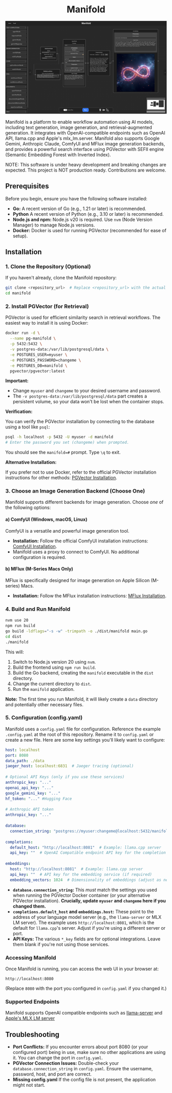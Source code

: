 <div align="center">

# Manifold

</div>

![Manifold](docs/manifold_splash.jpg)

Manifold is a platform to enable workflow automation using AI models, including text generation, image generation, and retrieval-augmented generation. It integrates with OpenAI-compatible endpoints such as OpenAI API, llama.cpp and Apple's mlx_lm.server. Manifold also supports Google Gemini, Anthropic Claude, ComfyUI and MFlux image generation backends, and provides a powerful search interface using PGVector with SEFII engine (Semantic Embedding Forest with Inverted Index).

NOTE: This software is under heavy development and breaking changes are expected. This project is NOT production ready. Contributions are welcome.

## Prerequisites

Before you begin, ensure you have the following software installed:

*   **Go:** A recent version of Go (e.g., 1.21 or later) is recommended.
*   **Python** A recent version of Python (e.g., 3.10 or later) is recommended.
*   **Node.js and npm:** Node.js v20 is required. Use `nvm` (Node Version Manager) to manage Node.js versions.
*   **Docker:** Docker is used for running PGVector (recommended for ease of setup).

## Installation

### 1. Clone the Repository (Optional)

If you haven't already, clone the Manifold repository:

```bash
git clone <repository_url>  # Replace <repository_url> with the actual URL
cd manifold
```

### 2. Install PGVector (for Retrieval)

PGVector is used for efficient similarity search in retrieval workflows.  The easiest way to install it is using Docker:

```bash
docker run -d \
  --name pg-manifold \
  -p 5432:5432 \
  -v postgres-data:/var/lib/postgresql/data \
  -e POSTGRES_USER=myuser \
  -e POSTGRES_PASSWORD=changeme \
  -e POSTGRES_DB=manifold \
  pgvector/pgvector:latest
```

**Important:**

*   Change `myuser` and `changeme` to your desired username and password.
*   The `-v postgres-data:/var/lib/postgresql/data` part creates a persistent volume, so your data won't be lost when the container stops.

**Verification:**

You can verify the PGVector installation by connecting to the database using a tool like `psql`:

```bash
psql -h localhost -p 5432 -U myuser -d manifold
# Enter the password you set (changeme) when prompted.
```

You should see the `manifold=#` prompt.  Type `\q` to exit.

**Alternative Installation:**

If you prefer not to use Docker, refer to the official PGVector installation instructions for other methods: [PGVector Installation](https://github.com/pgvector/pgvector?tab=readme-ov-file#installation).

### 3. Choose an Image Generation Backend (Choose One)

Manifold supports different backends for image generation.  Choose *one* of the following options:

#### a) ComfyUI (Windows, macOS, Linux)

ComfyUI is a versatile and powerful image generation tool.

*   **Installation:** Follow the official ComfyUI installation instructions: [ComfyUI Installation](https://github.com/comfyanonymous/ComfyUI?tab=readme-ov-file#manual-install-windows-linux).
*  Manifold uses a proxy to connect to ComfyUI. No additional configuration is required.

#### b) MFlux (M-Series Macs Only)

MFlux is specifically designed for image generation on Apple Silicon (M-series) Macs.

*   **Installation:** Follow the MFlux installation instructions: [MFlux Installation](https://github.com/filipstrand/mflux).

### 4. Build and Run Manifold

```bash
nvm use 20
npm run build
go build -ldflags="-s -w" -trimpath -o ./dist/manifold main.go
cd dist
./manifold
```

This will:

1.  Switch to Node.js version 20 using `nvm`.
2.  Build the frontend using `npm run build`.
3.  Build the Go backend, creating the `manifold` executable in the `dist` directory.
4.  Change the current directory to `dist`.
5.  Run the `manifold` application.

**Note:**  The first time you run Manifold, it will likely create a `data` directory and potentially other necessary files.

### 5. Configuration (config.yaml)

Manifold uses a `config.yaml` file for configuration. Reference the example `.config.yaml` at the root of this repository. Rename it to `config.yaml` or create a new file. Here are some key settings you'll likely want to configure:

```yaml
host: localhost
port: 8080
data_path: ./data
jaeger_host: localhost:6831  # Jaeger tracing (optional)

# Optional API Keys (only if you use these services)
anthropic_key: "..."
openai_api_key: "..."
google_gemini_key: "..."
hf_token: "..." #Hugging Face

# Anthropic API token
anthropic_key: "..."

database:
  connection_string: "postgres://myuser:changeme@localhost:5432/manifold"

completions:
  default_host: "http://localhost:8081"  # Example: llama.cpp server
  api_key: ""  # OpenAI Compatible endpoint API key for the completion service (if required by backend service)

embeddings:
  host: "http://localhost:8081"  # Example: llama.cpp server
  api_key: ""  # API key for the embedding service (if required)
  embedding_vectors: 1024  # Dimensionality of embeddings (adjust as needed)
```

*   **`database.connection_string`:**  This *must* match the settings you used when running the PGVector Docker container (or your alternative PGVector installation).  **Crucially, update `myuser` and `changeme` here if you changed them.**
*   **`completions.default_host` and `embeddings.host`:** These point to the address of your language model server (e.g., the `llama-server` or MLX LM server).  The example uses `http://localhost:8081`, which is the default for `llama.cpp`'s server.  Adjust if you're using a different server or port.
*   **API Keys:** The various `*_key` fields are for optional integrations.  Leave them blank if you're not using those services.

### Accessing Manifold

Once Manifold is running, you can access the web UI in your browser at:

```
http://localhost:8080
```

(Replace `8080` with the port you configured in `config.yaml` if you changed it.)

### Supported Endpoints
Manifold supports OpenAI compatible endpoints such as [llama-server](https://github.com/ggerganov/llama.cpp/tree/master/examples/server) and [Apple's MLX LM server](https://github.com/ml-explore/mlx-examples/blob/main/llms/mlx_lm/SERVER.md)

## Troubleshooting
*   **Port Conflicts:** If you encounter errors about port 8080 (or your configured port) being in use, make sure no other applications are using it. You can change the port in `config.yaml`.
*   **PGVector Connection Issues:** Double-check your `database.connection_string` in `config.yaml`. Ensure the username, password, host, and port are correct.
*  **Missing config.yaml** If the config file is not present, the application might not start.
